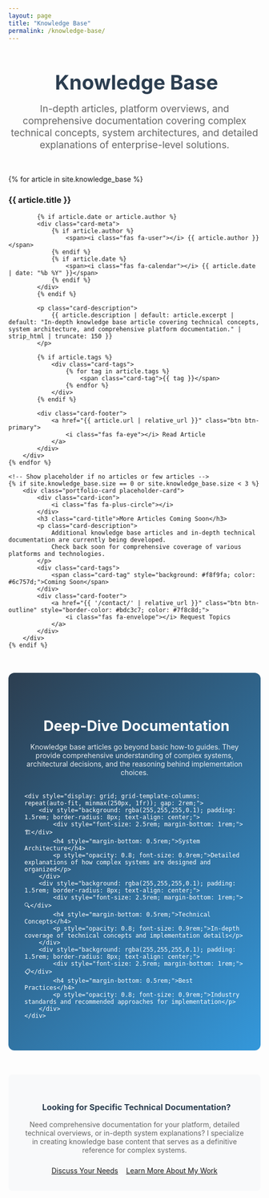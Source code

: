 ```yaml
---
layout: page
title: "Knowledge Base"
permalink: /knowledge-base/
---
```


<div style="text-align: center; margin-bottom: 3rem;">
    <h1 style="font-size: 2.5rem; color: #2c3e50; margin-bottom: 1rem;">
        <i class="fas fa-database" style="color: #3498db; margin-right: 0.5rem;"></i>
        Knowledge Base
    </h1>
    <p style="font-size: 1.2rem; color: #666; max-width: 800px; margin: 0 auto;">
        In-depth articles, platform overviews, and comprehensive documentation covering complex technical concepts, 
        system architectures, and detailed explanations of enterprise-level solutions.
    </p>
</div>

<div class="portfolio-grid">
    {% for article in site.knowledge_base %}
        <div class="portfolio-card">
            <div class="card-icon">
                <i class="fas fa-database"></i>
            </div>
            <h3 class="card-title">{{ article.title }}</h3>
            
            {% if article.date or article.author %}
            <div class="card-meta">
                {% if article.author %}
                    <span><i class="fas fa-user"></i> {{ article.author }}</span>
                {% endif %}
                {% if article.date %}
                    <span><i class="fas fa-calendar"></i> {{ article.date | date: "%b %Y" }}</span>
                {% endif %}
            </div>
            {% endif %}
            
            <p class="card-description">
                {{ article.description | default: article.excerpt | default: "In-depth knowledge base article covering technical concepts, system architecture, and comprehensive platform documentation." | strip_html | truncate: 150 }}
            </p>
            
            {% if article.tags %}
                <div class="card-tags">
                    {% for tag in article.tags %}
                        <span class="card-tag">{{ tag }}</span>
                    {% endfor %}
                </div>
            {% endif %}
            
            <div class="card-footer">
                <a href="{{ article.url | relative_url }}" class="btn btn-primary">
                    <i class="fas fa-eye"></i> Read Article
                </a>
            </div>
        </div>
    {% endfor %}
    
    <!-- Show placeholder if no articles or few articles -->
    {% if site.knowledge_base.size == 0 or site.knowledge_base.size < 3 %}
        <div class="portfolio-card placeholder-card">
            <div class="card-icon">
                <i class="fas fa-plus-circle"></i>
            </div>
            <h3 class="card-title">More Articles Coming Soon</h3>
            <p class="card-description">
                Additional knowledge base articles and in-depth technical documentation are currently being developed. 
                Check back soon for comprehensive coverage of various platforms and technologies.
            </p>
            <div class="card-tags">
                <span class="card-tag" style="background: #f8f9fa; color: #6c757d;">Coming Soon</span>
            </div>
            <div class="card-footer">
                <a href="{{ '/contact/' | relative_url }}" class="btn btn-outline" style="border-color: #bdc3c7; color: #7f8c8d;">
                    <i class="fas fa-envelope"></i> Request Topics
                </a>
            </div>
        </div>
    {% endif %}
</div>

<div style="background: linear-gradient(135deg, #2c3e50 0%, #3498db 100%); color: white; padding: 3rem 2rem; border-radius: 12px; margin-top: 3rem;">
    <div style="text-align: center; margin-bottom: 2rem;">
        <h3 style="margin-bottom: 1rem; font-size: 1.8rem;">
            <i class="fas fa-book-open" style="color: #f39c12; margin-right: 0.5rem;"></i>
            Deep-Dive Documentation
        </h3>
        <p style="margin-bottom: 2rem; opacity: 0.9; max-width: 700px; margin-left: auto; margin-right: auto;">
            Knowledge base articles go beyond basic how-to guides. They provide comprehensive understanding of complex systems, 
            architectural decisions, and the reasoning behind implementation choices.
        </p>
    </div>
    
    <div style="display: grid; grid-template-columns: repeat(auto-fit, minmax(250px, 1fr)); gap: 2rem;">
        <div style="background: rgba(255,255,255,0.1); padding: 1.5rem; border-radius: 8px; text-align: center;">
            <div style="font-size: 2.5rem; margin-bottom: 1rem;">🏗️</div>
            <h4 style="margin-bottom: 0.5rem;">System Architecture</h4>
            <p style="opacity: 0.8; font-size: 0.9rem;">Detailed explanations of how complex systems are designed and organized</p>
        </div>
        <div style="background: rgba(255,255,255,0.1); padding: 1.5rem; border-radius: 8px; text-align: center;">
            <div style="font-size: 2.5rem; margin-bottom: 1rem;">🔍</div>
            <h4 style="margin-bottom: 0.5rem;">Technical Concepts</h4>
            <p style="opacity: 0.8; font-size: 0.9rem;">In-depth coverage of technical concepts and implementation details</p>
        </div>
        <div style="background: rgba(255,255,255,0.1); padding: 1.5rem; border-radius: 8px; text-align: center;">
            <div style="font-size: 2.5rem; margin-bottom: 1rem;">📋</div>
            <h4 style="margin-bottom: 0.5rem;">Best Practices</h4>
            <p style="opacity: 0.8; font-size: 0.9rem;">Industry standards and recommended approaches for implementation</p>
        </div>
    </div>
</div>

<div style="background: #f8f9fa; padding: 2rem; border-radius: 8px; margin-top: 3rem; text-align: center;">
    <h3 style="color: #2c3e50; margin-bottom: 1rem;">
        <i class="fas fa-lightbulb" style="color: #f39c12; margin-right: 0.5rem;"></i>
        Looking for Specific Technical Documentation?
    </h3>
    <p style="color: #666; margin-bottom: 1.5rem; max-width: 600px; margin-left: auto; margin-right: auto;">
        Need comprehensive documentation for your platform, detailed technical overviews, or in-depth system explanations? 
        I specialize in creating knowledge base content that serves as a definitive reference for complex systems.
    </p>
    <div style="display: flex; gap: 1rem; justify-content: center; flex-wrap: wrap;">
        <a href="/contact/" class="btn btn-primary">
            <i class="fas fa-envelope"></i> Discuss Your Needs
        </a>
        <a href="/" class="btn btn-outline">
            <i class="fas fa-user"></i> Learn More About My Work
        </a>
    </div>
</div>
